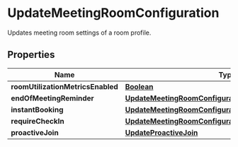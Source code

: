 

# UpdateMeetingRoomConfiguration

Updates meeting room settings of a room profile.

## Properties

| Name | Type | Description | Notes |
|------------ | ------------- | ------------- | -------------|
|**roomUtilizationMetricsEnabled** | [**Boolean**](Boolean.md) |  |  [optional] |
|**endOfMeetingReminder** | [**UpdateMeetingRoomConfigurationEndOfMeetingReminder**](UpdateMeetingRoomConfigurationEndOfMeetingReminder.md) |  |  [optional] |
|**instantBooking** | [**UpdateMeetingRoomConfigurationInstantBooking**](UpdateMeetingRoomConfigurationInstantBooking.md) |  |  [optional] |
|**requireCheckIn** | [**UpdateMeetingRoomConfigurationRequireCheckIn**](UpdateMeetingRoomConfigurationRequireCheckIn.md) |  |  [optional] |
|**proactiveJoin** | [**UpdateProactiveJoin**](UpdateProactiveJoin.md) |  |  [optional] |



